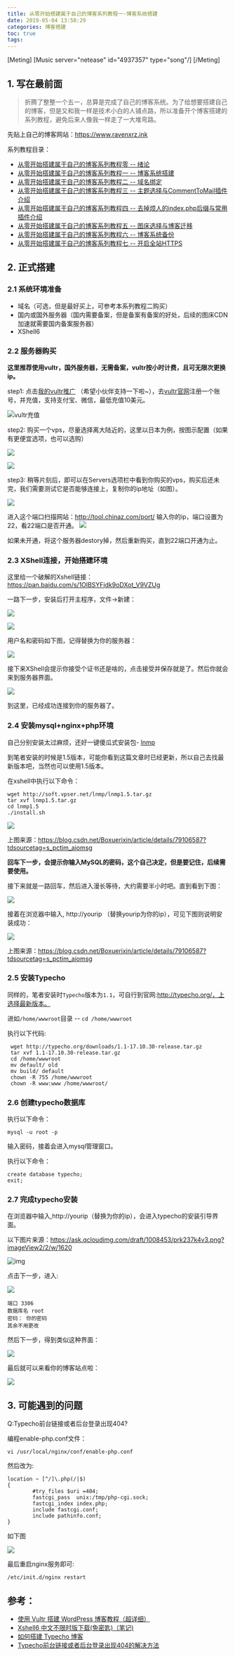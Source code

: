 ```yaml
---
title: 从零开始搭建属于自己的博客系列教程一-博客系统搭建
date: 2019-05-04 13:58:29
categories: 博客搭建
toc: true
tags:
---
```


[Meting]
[Music server="netease" id="4937357" type="song"/]
[/Meting]

## 1.  写在最前面
<!-- more -->
> 折腾了整整一个五一，总算是完成了自己的博客系统。为了给想要搭建自己的博客，但是又和我一样是技术小白的人铺点路，所以准备开个博客搭建的系列教程，避免后来人像我一样走了一大堆弯路。

先贴上自己的博客网站：https://www.ravenxrz.ink   

系列教程目录：

- [从零开始搭建属于自己的博客系列教程零 -- 绪论](https://www.ravenxrz.ink/archives/ck27a6coa001t08vm7dom4ddk/)
- [从零开始搭建属于自己的博客系列教程一 -- 博客系统搭建](https://www.ravenxrz.ink/archives/ck27a6co2001d08vm37fp2jrz/)
- [从零开始搭建属于自己的博客系列教程二 -- 域名绑定](https://www.ravenxrz.ink/archives/ck27a6co5001i08vmexcp0gm3/)
- [从零开始搭建属于自己的博客系列教程三 -- 主题选择与CommentToMail插件介绍](https://www.ravenxrz.ink/archives/ck27a6cp5003u08vm39sqe1zg/)
- [从零开始搭建属于自己的博客系列教程四 -- 去掉烦人的index.php后缀与常用插件介绍](https://www.ravenxrz.ink/archives/ck27a6co9001r08vm7zd936xx/)
- [从零开始搭建属于自己的博客系列教程五 -- 图床选择与博客迁移](https://www.ravenxrz.ink/archives/ck27a6co7001l08vm695m3jwl/)
- [从零开始搭建属于自己的博客系列教程六 -- 博客系统备份](https://www.ravenxrz.ink/archives/ck27a6co8001o08vme47fc50a/)
- [从零开始搭建属于自己的博客系列教程七 -- 开启全站HTTPS](https://www.ravenxrz.ink/archives/ck27a6co4001g08vm38779qtt/)

## 2.  正式搭建

### 2.1  系统环境准备

- 域名（可选，但是最好买上，可参考本系列教程二购买）
- 国内或国外服务器（国内需要备案，但是备案有备案的好处，后续的图床CDN加速就需要国内备案服务器）
- XShell6

### 2.2  服务器购买

**这里推荐使用vultr，国外服务器，无需备案，vultr按小时计费，且可无限次更换ip。**

step1: 点击[我的vultr推广](https://www.vultr.com/?ref=7744129) （希望小伙伴支持一下啦~），去[vultr官网](https://my.vultr.com)注册一个账号，并充值，支持支付宝、微信，最低充值10美元。

![vultr充值](https://pic.superbed.cn/item/5cfbacd2451253d178d942d3.png)

step2: 购买一个vps，尽量选择离大陆近的，这里以日本为例，按图示配置（如果有更便宜选项，也可以选购）

![](https://pic.superbed.cn/item/5cfbacd3451253d178d9431e.png)

![](https://pic.superbed.cn/item/5cfbacd5451253d178d9435e.png)

step3: 稍等片刻后，即可以在Servers选项栏中看到你购买的vps，购买后还未完，我们需要测试它是否能够连接上，复制你的ip地址（如图）。

![](https://pic.superbed.cn/item/5cfbacd7451253d178d943a5.png)

进入这个端口扫描网站：http://tool.chinaz.com/port/
输入你的ip，端口设置为22，看22端口是否开通。
![](https://pic.superbed.cn/item/5cfbacd9451253d178d943e5.png)

如果未开通，将这个服务器destory掉，然后重新购买，直到22端口开通为止。


### 2.3  XShell连接，开始搭建环境

这里给一个破解的Xshell链接：https://pan.baidu.com/s/1OlBSYFjdk9oDXot_V9VZUg

一路下一步，安装后打开主程序，文件->新建：

![](https://pic.superbed.cn/item/5cfbacda451253d178d94422.png)

![](https://pic3.superbed.cn/item/5cfbacdc451253d178d94462.png)

用户名和密码如下图，记得替换为你的服务器：

![](https://pic.superbed.cn/item/5cfbace2451253d178d944f3.png)

接下来XShell会提示你接受个证书还是啥的，点击接受并保存就是了。然后你就会来到服务器界面。

  ![](https://pic.superbed.cn/item/5cfbace4451253d178d94532.png)

到这里，已经成功连接到你的服务器了。

### 2.4 安装mysql+nginx+php环境

自己分别安装太过麻烦，还好一键傻瓜式安装包- [lnmp](https://lnmp.org/)

到笔者安装的时候是1.5版本，可能你看到这篇文章时已经更新，所以自己去找最新版本吧，当然也可以使用1.5版本。

在xshell中执行以下命令：

```
wget http://soft.vpser.net/lnmp/lnmp1.5.tar.gz
tar xvf lnmp1.5.tar.gz
cd lnmp1.5
./install.sh
```

![](http://upload-images.jianshu.io/upload_images/606686-e97fffd23200f958.png?imageMogr2/auto-orient/strip%7CimageView2/2/w/1240)

上图来源：https://blog.csdn.net/Boxuerixin/article/details/79106587?tdsourcetag=s_pctim_aiomsg

**回车下一步，会提示你输入MySQL的密码，这个自己决定，但是要记住，后续需要使用。**

接下来就是一路回车，然后进入漫长等待，大约需要半小时吧。直到看到下图：

![](https://pic3.superbed.cn/item/5cfbace5451253d178d94567.png)

接着在浏览器中输入, http://yourip （替换yourip为你的ip），可见下图则说明安装成功：

![](http://upload-images.jianshu.io/upload_images/606686-5b44be3c96513f34.png?imageMogr2/auto-orient/strip%7CimageView2/2/w/1240)

上图来源：https://blog.csdn.net/Boxuerixin/article/details/79106587?tdsourcetag=s_pctim_aiomsg

### 2.5  安装Typecho

同样的，笔者安装时`Typecho`版本为`1.1`，可自行到官网:http://typecho.org/，上选择最新版本。

进如`/home/wwwroot`目录 -- `cd /home/wwwroot`

执行以下代码:

```
 wget http://typecho.org/downloads/1.1-17.10.30-release.tar.gz
 tar xvf 1.1-17.10.30-release.tar.gz 
 cd /home/wwwroot
 mv default/ old
 mv build/ default
 chown -R 755 /home/wwwroot
 chown -R www:www /home/wwwroot/
```

### 2.6  创建typecho数据库

执行以下命令：

`mysql -u root -p`

输入密码，接着会进入mysql管理窗口。

执行以下命令：

```
create database typecho;
exit;
```

### 2.7 完成typecho安装

在浏览器中输入,http://yourip（替换为你的ip），会进入typecho的安装引导界面。

以下图片来源：https://ask.qcloudimg.com/draft/1008453/prk237k4v3.png?imageView2/2/w/1620

![img](https://ask.qcloudimg.com/draft/1008453/prk237k4v3.png?imageView2/2/w/1620)

点击下一步，进入:

![](https://upload-images.jianshu.io/upload_images/3778244-94a8170cbabc82d1.png?imageMogr2/auto-orient/strip%7CimageView2/2/w/1000/format/webp)

```
端口 3306
数据库名 root
密码： 你的密码
其余不用更改
```

然后下一步，得到类似这种界面：

![](https://pic.superbed.cn/item/5cfbace7451253d178d945a5.png)

最后就可以来看你的博客站点啦：

![](https://ask.qcloudimg.com/draft/1008453/ekmy1frrd9.png?imageView2/2/w/1620)

## 3. 可能遇到的问题

Q:Typecho前台链接或者后台登录出现404?

编程enable-php.conf文件：

`vi /usr/local/nginx/conf/enable-php.conf`

然后改为:

```
location ~ [^/]\.php(/|$)
{
        #try_files $uri =404;
        fastcgi_pass  unix:/tmp/php-cgi.sock;
        fastcgi_index index.php;
        include fastcgi.conf;
        include pathinfo.conf;
}
```

如下图

![](https://pic.superbed.cn/item/5cfbace8451253d178d945e9.png)

最后重启nginx服务即可:

```
/etc/init.d/nginx restart
```



## 参考：

- [使用 Vultr 搭建 WordPress 博客教程（超详细）](https://blog.csdn.net/Boxuerixin/article/details/79106587?tdsourcetag=s_pctim_aiomsg)
- [Xshell6 中文不限时版下载(免密匙)（笔记)](https://blog.csdn.net/qq_31362105/article/details/80706750)
- [如何搭建 Typecho 博客](https://cloud.tencent.com/developer/article/1356132)
- [Typecho前台链接或者后台登录出现404的解决方法](https://boke112.com/5112.html)

